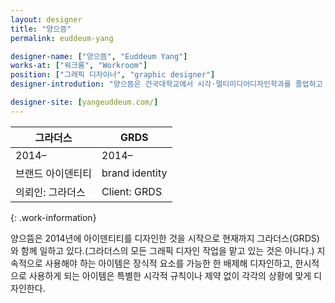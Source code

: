```yaml
---
layout: designer
title: "양으뜸"
permalink: euddeum-yang

designer-name: ["양으뜸", "Euddeum Yang"]
works-at: ["워크룸", "Workroom"]
position: ["그래픽 디자이너", "graphic designer"]
designer-introdution: "양으뜸은 건국대학교에서 시각·멀티미디어디자인학과를 졸업하고 서울시립대학교 디자인 전문 대학원에서 석사 학위를 받았다. 2014년부터 디자인 스튜디오 워크룸에 재직하고 있다."

designer-site: [yangeuddeum.com/]
---
```


| 그라더스 | GRDS |
|----------------|----------------|
| 2014– | 2014– |
| 브랜드 아이덴티티 | brand identity |
| 의뢰인: 그라더스 | Client: GRDS |
{: .work-information}

양으뜸은 2014년에 아이덴티티를 디자인한 것을 시작으로 현재까지 그라더스(GRDS)와 함께 일하고 있다.(그라더스의 모든 그래픽 디자인 작업을 맡고 있는 것은 아니다.) 지속적으로 사용해야 하는 아이템은 장식적 요소를 가능한 한 배제해 디자인하고, 한시적으로 사용하게 되는 아이템은 특별한 시각적 규칙이나 제약 없이 각각의 상황에 맞게 디자인한다.
